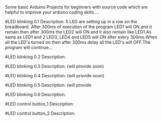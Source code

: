 Some basic Arduino Projects for beginners with source code which are helpful to improve  your arduino coding skills....

#LED blinking 0.1 Description:
5 LED are setting up in a row on the breadboard. After 300ms of execution of the program LED1 will ON and it remain.then after 300ms the LED2 will ON and it also remain like LED1.As same as LED1 and 2 LED3, LED4 and LED5 will ON after every 300ms.When all the LED's turned on then after 300ms delay all the LED's will OFF.The program will continue...

#LED blinking 0.2 Description:

#LED blinking 0.3 Description: (will provide soon)

#LED blinking 0.4 Description: (will provide soon)

#LED blinking 0.5 Description: (will provide 

#LED blinking 0.6 Description: 

#LED control button_1 Description:

#LED control button_2 Description:
